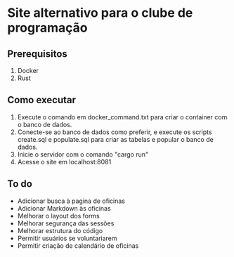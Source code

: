 # Site alternativo para o clube de programação

## Prerequisitos

1. Docker
2. Rust

## Como executar

1. Execute o comando em docker_command.txt para criar o container com o banco de dados.
2. Conecte-se ao banco de dados como preferir, e execute os scripts create.sql e populate.sql para criar as tabelas e popular o banco de dados.
3. Inicie o servidor com o comando "cargo run"
4. Acesse o site em localhost:8081

## To do

- Adicionar busca à pagina de oficinas
- Adicionar Markdown às oficinas
- Melhorar o layout dos forms
- Melhorar segurança das sessões
- Melhorar estrutura do código
- Permitir usuários se voluntariarem
- Permitir criação de calendário de oficinas
